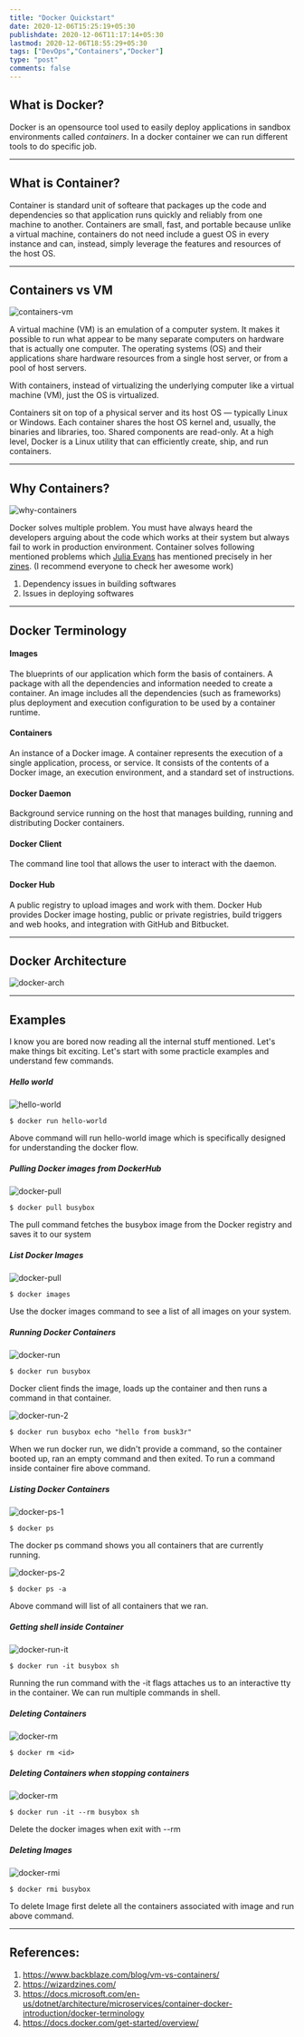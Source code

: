 ```yaml
---
title: "Docker Quickstart"
date: 2020-12-06T15:25:19+05:30
publishdate: 2020-12-06T11:17:14+05:30
lastmod: 2020-12-06T18:55:29+05:30
tags: ["DevOps","Containers","Docker"]
type: "post"
comments: false
---
```

## What is Docker?
Docker is an opensource tool used to easily deploy applications in sandbox environments called *containers*. In a docker container we can run different tools to do specific job. 

---

## What is Container?
Container is standard unit of softeare that packages up the code and dependencies so that application runs quickly and reliably from one machine to another. Containers are small, fast, and portable because unlike a virtual machine, containers do not need include a guest OS in every instance and can, instead, simply leverage the features and resources of the host OS.

---

## Containers vs VM

![containers-vm](/images/blog/containers-101.png "Containers-VM")

A virtual machine (VM) is an emulation of a computer system. It makes it possible to run what appear to be many separate computers on hardware that is actually one computer. The operating systems (OS) and their applications share hardware resources from a single host server, or from a pool of host servers.

With containers, instead of virtualizing the underlying computer like a virtual machine (VM), just the OS is virtualized.

Containers sit on top of a physical server and its host OS — typically Linux or Windows. Each container shares the host OS kernel and, usually, the binaries and libraries, too. Shared components are read-only. At a high level, Docker is a Linux utility that can efficiently create, ship, and run containers.

---

## Why Containers?

![why-containers](/images/blog/why-containers.png "Why Containers")

Docker solves multiple problem. You must have always heard the developers arguing about the code which works at their system but always fail to work in production environment. Container solves following mentioned problems which  [Julia Evans](https://twitter.com/b0rk "Julia Evans") has mentioned precisely in her [zines](https://wizardzines.com/ "Zines"). (I recommend everyone to check her awesome work)

1. Dependency issues in building softwares
2. Issues in deploying softwares


---

## Docker Terminology

#### Images

The blueprints of our application which form the basis of containers. A package with all the dependencies and information needed to create a container. An image includes all the dependencies (such as frameworks) plus deployment and execution configuration to be used by a container runtime.

#### Containers

An instance of a Docker image. A container represents the execution of a single application, process, or service. It consists of the contents of a Docker image, an execution environment, and a standard set of instructions.

#### Docker Daemon

Background service running on the host that manages building, running and distributing Docker containers.

#### Docker Client

The command line tool that allows the user to interact with the daemon.

#### Docker Hub 

A public registry to upload images and work with them. Docker Hub provides Docker image hosting, public or private registries, build triggers and web hooks, and integration with GitHub and Bitbucket.

---

## Docker Architecture
![docker-arch](/images/blog/docker-arch.png "Docker Architecture")

---

## Examples

I know you are bored now reading all the internal stuff mentioned. Let's make things bit exciting. Let's start with some practicle examples and understand few commands.

##### Hello world

![hello-world](/images/blog/1-hello-world.png "Hello-World")

`$ docker run hello-world`

Above command will run hello-world image which is specifically designed for understanding the docker flow.

##### Pulling Docker images from DockerHub

![docker-pull](/images/blog/2-docker-pull.png "Docker-pull")

`$ docker pull busybox`

The pull command fetches the busybox image from the Docker registry and saves it to our system

##### List Docker Images

![docker-pull](/images/blog/3-docker-image.png "Docker-images")

`$ docker images`

Use the docker images command to see a list of all images on your system.


##### Running Docker Containers

![docker-run](/images/blog/4-docker-run.png "Docker-run")

`$ docker run busybox`

Docker client finds the image, loads up the container and then runs a command in that container.

![docker-run-2](/images/blog/5-docker-run-2.png "Docker-run-2")

`$ docker run busybox echo "hello from busk3r"`

When we run docker run, we didn't provide a command, so the container booted up, ran an empty command and then exited. To run a command inside container fire above command.


##### Listing Docker Containers

![docker-ps-1](/images/blog/6-docker-ps-1.png "Docker-ps-1")

`$ docker ps`

The docker ps command shows you all containers that are currently running.

![docker-ps-2](/images/blog/7-docker-ps-2.png "Docker-ps-2")

`$ docker ps -a`

Above command will list of all containers that we ran.

##### Getting shell inside Container 

![docker-run-it](/images/blog/8-run-it.png "Docker-run-it")

`$ docker run -it busybox sh`

Running the run command with the -it flags attaches us to an interactive tty in the container. We can run multiple commands in shell.

##### Deleting Containers 

![docker-rm](/images/blog/9-docker-rm.png "docker-rm")

`$ docker rm <id>`


##### Deleting Containers when stopping containers

![docker-rm](/images/blog/11-docker-rm.png "docker-rm")

`$ docker run -it --rm busybox sh`

Delete the docker images when exit with --rm

##### Deleting Images

![docker-rmi](/images/blog/10-docker-rmi.png "docker-rmi")

`$ docker rmi busybox`

To delete Image first delete all the containers associated with image and run above command.

---

## References:
1. https://www.backblaze.com/blog/vm-vs-containers/
2. https://wizardzines.com/
3. https://docs.microsoft.com/en-us/dotnet/architecture/microservices/container-docker-introduction/docker-terminology
4. https://docs.docker.com/get-started/overview/